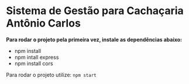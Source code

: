 # Sistema de Gestão para Cachaçaria Antônio Carlos

**Para rodar o projeto pela primeira vez, instale as dependências abaixo:**
- npm install
- npm intall express
- npm install cors

Para rodar o projeto utilize: `npm start`